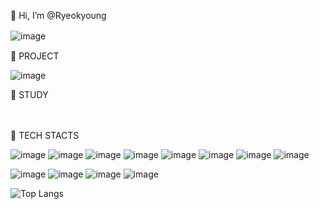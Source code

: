 
👋 Hi, I’m @Ryeokyoung

![image](https://user-images.githubusercontent.com/103479742/208346288-9c309d55-b95c-4a4d-90a0-6ac17ac17468.png)
　
　



🌱 PROJECT

![image](https://user-images.githubusercontent.com/103479742/208346235-0aca5b76-e24a-4043-b21d-95af5083d5b1.png)



🌱 STUDY 

　

🌱 TECH STACTS 

![image](https://user-images.githubusercontent.com/103479742/208346944-06dce0fe-975e-4412-99fa-4bf914ad9182.png)
![image](https://user-images.githubusercontent.com/103479742/208347000-65cbcd8f-41f3-4f1d-9675-75ba0929659b.png)
![image](https://user-images.githubusercontent.com/103479742/208347009-cdc6220f-9288-4a2c-ab4f-1d389d7a05ef.png)
![image](https://user-images.githubusercontent.com/103479742/208347020-93acd97d-536f-4d78-b6fd-560cadb04c78.png)
![image](https://user-images.githubusercontent.com/103479742/208347032-a38a925f-cf27-4a03-9619-ec223a614e04.png)
![image](https://user-images.githubusercontent.com/103479742/208347050-be411c13-6ecf-454f-ad30-8bef3ca4b7eb.png)
![image](https://user-images.githubusercontent.com/103479742/208347058-81069774-3d62-4f3a-9c6b-b3f21ee04e61.png)
![image](https://user-images.githubusercontent.com/103479742/208347075-4ada869b-6fbe-4f8e-9d2c-c3f8625bc59c.png)

![image](https://user-images.githubusercontent.com/103479742/208347087-b2e0d263-1144-4f5b-ab87-f69de62edf9d.png)
![image](https://user-images.githubusercontent.com/103479742/208347098-076f0ebf-2c61-4496-a275-5c10c3c075cc.png)
![image](https://user-images.githubusercontent.com/103479742/208347105-0ce54fda-a936-4ad3-bc00-bd56edf53dfd.png)
![image](https://user-images.githubusercontent.com/103479742/208347113-8c3b456c-44cd-4754-94ad-2e0acabc5f4b.png)



<!-- - 👀 I’m interested in ...
- 🌱 I’m currently learning ...
- 💞️ I’m looking to collaborate on ...
- 📫 How to reach me ...
 -->
<!---
Ryeokyoung/Ryeokyoung is a ✨ special ✨ repository because its `README.md` (this file) appears on your GitHub profile.
You can click the Preview link to take a look at your changes.
--->

![Top Langs](https://github-readme-stats.vercel.app/api/top-langs/?username=Ryeokyoung)
